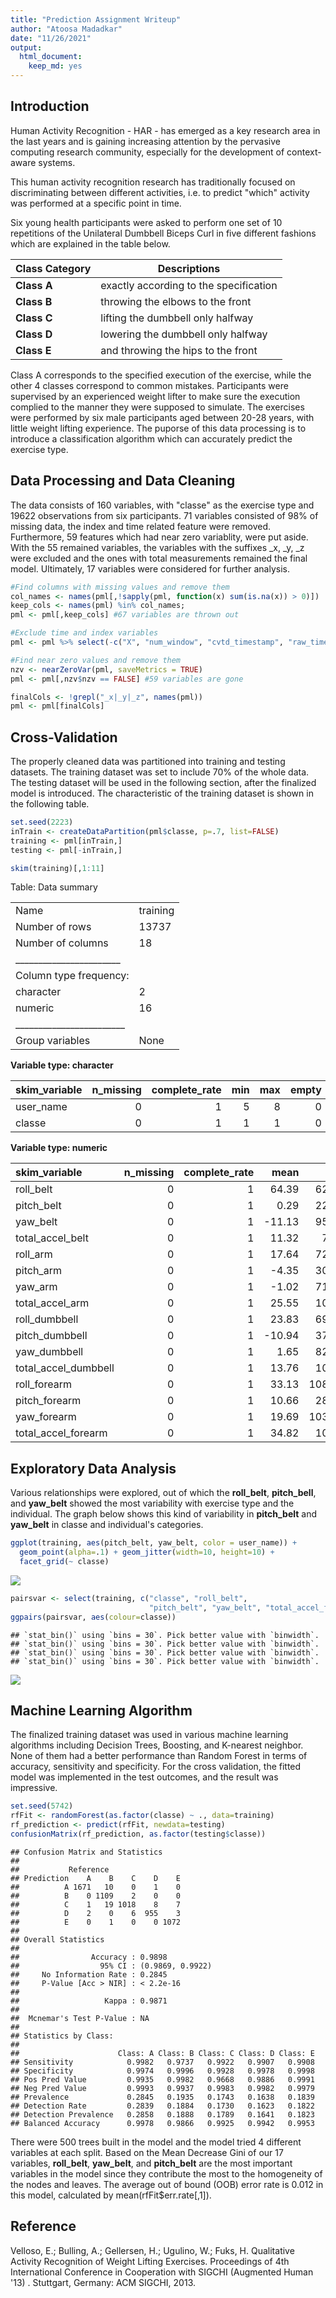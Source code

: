 ```yaml
---
title: "Prediction Assignment Writeup"
author: "Atoosa Madadkar"
date: "11/26/2021"
output: 
  html_document: 
    keep_md: yes
---
```




## Introduction

Human Activity Recognition - HAR - has emerged as a key research area in the last years and is gaining increasing attention by the pervasive computing research community, especially for the development of context-aware systems.

This human activity recognition research has traditionally focused on discriminating between different activities, i.e. to predict "which" activity was performed at a specific point in time. 

Six young health participants were asked to perform one set of 10 repetitions of the Unilateral Dumbbell Biceps Curl in five different fashions which are explained in the table below.

Class Category  | Descriptions
------------- | -------------
__Class A__ |	exactly according to the specification
__Class B__	| throwing the elbows to the front
__Class C__ |	lifting the dumbbell only halfway
__Class D__ | lowering the dumbbell only halfway
__Class E__	| and throwing the hips to the front

Class A corresponds to the specified execution of the exercise, while the other 4 classes correspond to common mistakes. Participants were supervised by an experienced weight lifter to make sure the execution complied to the manner they were supposed to simulate. The exercises were performed by six male participants aged between 20-28 years, with little weight lifting experience. 
The puporse of this data processing is to introduce a classification algorithm which can accurately predict the exercise type.

## Data Processing and Data Cleaning


The data consists of 160 variables, with "classe" as the exercise type and 19622 observations from six participants. 71 variables consisted of 98% of missing data, the index and time related feature were removed. Furthermore, 59 features which had near zero variablity, were put aside. 
With the 55 remained variables, the variables with the suffixes _x, _y, _z were excluded and the ones with total measurements remained the final model. Ultimately, 17 variables were considered for further analysis.


```r
#Find columns with missing values and remove them 
col_names <- names(pml[,!sapply(pml, function(x) sum(is.na(x)) > 0)])
keep_cols <- names(pml) %in% col_names;
pml <- pml[,keep_cols] #67 variables are thrown out

#Exclude time and index variables 
pml <- pml %>% select(-c("X", "num_window", "cvtd_timestamp", "raw_timestamp_part_1", "raw_timestamp_part_2" ))

#Find near zero values and remove them
nzv <- nearZeroVar(pml, saveMetrics = TRUE)
pml <- pml[,nzv$nzv == FALSE] #59 variables are gone

finalCols <- !grepl("_x|_y|_z", names(pml))
pml <- pml[finalCols]
```

## Cross-Validation
 The properly cleaned data was partitioned into training and testing datasets. The training dataset was set to include 70% of the whole data. The testing dataset will be used in the following section, after the finalized model is introduced. The characteristic of the training dataset is shown in the following table.


```r
set.seed(2223)
inTrain <- createDataPartition(pml$classe, p=.7, list=FALSE)
training <- pml[inTrain,]
testing <- pml[-inTrain,]

skim(training)[,1:11]
```


Table: Data summary

|                         |         |
|:------------------------|:--------|
|Name                     |training |
|Number of rows           |13737    |
|Number of columns        |18       |
|_______________________  |         |
|Column type frequency:   |         |
|character                |2        |
|numeric                  |16       |
|________________________ |         |
|Group variables          |None     |


**Variable type: character**

|skim_variable | n_missing| complete_rate| min| max| empty| n_unique| whitespace|
|:-------------|---------:|-------------:|---:|---:|-----:|--------:|----------:|
|user_name     |         0|             1|   5|   8|     0|        6|          0|
|classe        |         0|             1|   1|   1|     0|        5|          0|


**Variable type: numeric**

|skim_variable        | n_missing| complete_rate|   mean|     sd|
|:--------------------|---------:|-------------:|------:|------:|
|roll_belt            |         0|             1|  64.39|  62.78|
|pitch_belt           |         0|             1|   0.29|  22.35|
|yaw_belt             |         0|             1| -11.13|  95.23|
|total_accel_belt     |         0|             1|  11.32|   7.75|
|roll_arm             |         0|             1|  17.64|  72.52|
|pitch_arm            |         0|             1|  -4.35|  30.64|
|yaw_arm              |         0|             1|  -1.02|  71.41|
|total_accel_arm      |         0|             1|  25.55|  10.50|
|roll_dumbbell        |         0|             1|  23.83|  69.66|
|pitch_dumbbell       |         0|             1| -10.94|  37.02|
|yaw_dumbbell         |         0|             1|   1.65|  82.76|
|total_accel_dumbbell |         0|             1|  13.76|  10.26|
|roll_forearm         |         0|             1|  33.13| 108.19|
|pitch_forearm        |         0|             1|  10.66|  28.04|
|yaw_forearm          |         0|             1|  19.69| 103.17|
|total_accel_forearm  |         0|             1|  34.82|  10.06|

## Exploratory Data Analysis
Various relationships were explored, out of which the __roll_belt__, __pitch_bell__, and __yaw_belt__ showed the most variability with exercise type and the individual. The graph below shows this kind of variability in __pitch_belt__ and __yaw_belt__ in classe and individual's categories. 

```r
ggplot(training, aes(pitch_belt, yaw_belt, color = user_name)) +
  geom_point(alpha=.1) + geom_jitter(width=10, height=10) + 
  facet_grid(~ classe) 
```

![](Course-8---Peer-Assignment_files/figure-html/unnamed-chunk-1-1.png)<!-- -->


```r
pairsvar <- select(training, c("classe", "roll_belt", 
                               "pitch_belt", "yaw_belt", "total_accel_forearm"))
ggpairs(pairsvar, aes(colour=classe))
```

```
## `stat_bin()` using `bins = 30`. Pick better value with `binwidth`.
## `stat_bin()` using `bins = 30`. Pick better value with `binwidth`.
## `stat_bin()` using `bins = 30`. Pick better value with `binwidth`.
## `stat_bin()` using `bins = 30`. Pick better value with `binwidth`.
```

![](Course-8---Peer-Assignment_files/figure-html/unnamed-chunk-2-1.png)<!-- -->

## Machine Learning Algorithm
The finalized training dataset was used in various machine learning algorithms including Decision Trees, Boosting, and K-nearest neighbor. None of them had a better performance than Random Forest in terms of accuracy, sensitivity and specificity. For the cross validation, the fitted model was implemented in the test outcomes, and the result was impressive.


```r
set.seed(5742)
rfFit <- randomForest(as.factor(classe) ~ ., data=training)
rf_prediction <- predict(rfFit, newdata=testing)
confusionMatrix(rf_prediction, as.factor(testing$classe))
```

```
## Confusion Matrix and Statistics
## 
##           Reference
## Prediction    A    B    C    D    E
##          A 1671   10    0    1    0
##          B    0 1109    2    0    0
##          C    1   19 1018    8    7
##          D    2    0    6  955    3
##          E    0    1    0    0 1072
## 
## Overall Statistics
##                                           
##                Accuracy : 0.9898          
##                  95% CI : (0.9869, 0.9922)
##     No Information Rate : 0.2845          
##     P-Value [Acc > NIR] : < 2.2e-16       
##                                           
##                   Kappa : 0.9871          
##                                           
##  Mcnemar's Test P-Value : NA              
## 
## Statistics by Class:
## 
##                      Class: A Class: B Class: C Class: D Class: E
## Sensitivity            0.9982   0.9737   0.9922   0.9907   0.9908
## Specificity            0.9974   0.9996   0.9928   0.9978   0.9998
## Pos Pred Value         0.9935   0.9982   0.9668   0.9886   0.9991
## Neg Pred Value         0.9993   0.9937   0.9983   0.9982   0.9979
## Prevalence             0.2845   0.1935   0.1743   0.1638   0.1839
## Detection Rate         0.2839   0.1884   0.1730   0.1623   0.1822
## Detection Prevalence   0.2858   0.1888   0.1789   0.1641   0.1823
## Balanced Accuracy      0.9978   0.9866   0.9925   0.9942   0.9953
```
There were 500 trees built in the model and the model tried 4 different variables at each split.
Based on the Mean Decrease Gini of our 17 variables, __roll_belt__, __yaw_belt__, and __pitch_belt__ are the most important variables in the model since they contribute the most to the homogeneity of the nodes and leaves. The average out of bound (OOB) error rate is 0.012 in this model, calculated by mean(rfFit$err.rate[,1]).

## Reference
Velloso, E.; Bulling, A.; Gellersen, H.; Ugulino, W.; Fuks, H. Qualitative Activity Recognition of Weight Lifting Exercises. Proceedings of 4th International Conference in Cooperation with SIGCHI (Augmented Human '13) . Stuttgart, Germany: ACM SIGCHI, 2013.
